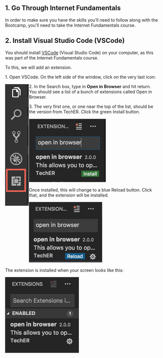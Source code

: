 ## 1. Go Through Internet Fundamentals

In order to make sure you have the skills you’ll need to follow along with the Bootcamp, you'll need to take the Internet Fundamentals course.

## 2. Install Visual Studio Code (VSCode)

You should install [VSCode](https://code.visualstudio.com) (Visual Studio Code) on your computer, as
this was part of the Internet Fundamentals course.

To this, we will add an extension.

1\. Open VSCode. On the left side of the window, click on the very last
icon:

<img src="./images/vscode-icon.jpg" align=left />

2\. In the Search box, type in **Open in Browser** and hit return. You
should see a list of a bunch of extensions called Open in Browser.

3\. The very first one, or one near the top of the list, should be the
version from TechER. Click the green Install button.

![](./images/vscode-open-in-browser.jpg)

Once installed, this will change to a blue Reload button. Click that,
and the extension will be installed.

![](./images/vscode-reload.jpg)

The extension is installed when your screen looks like this:

![](./images/vscode-enabled.jpg)
